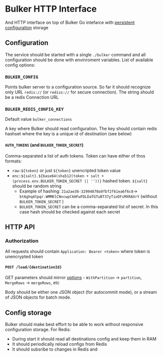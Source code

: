 # Bulker HTTP Interface

And HTTP interface on top of Bulker Go intefarce with [persistent configuration](https://github.com/jitsucom/bulker/blob/main/bulker/bulker.go) storage



## Configuration

The service should be started with a single `./bulker` command and all configuration should be done with envinroment variables. List of available config options:

### `BULKER_CONFIG`

Points bulker server to a configuration source. So far it should recognize only URL `redis://` (or `rediss://` for secure connection). The string should be a redis Connection URL

### `BULKER_REDIS_CONFIG_KEY`

Default value `bulker_connections`

A key where Bulker should read configuration. The key should contain redis hashset where the key is a unique id of destination (see below)

#### `AUTH_TOKENS` (and `BULKER_TOKEN_SECRET`)

Comma-separated a list of auth tokens. Token can have either of thos formats:

* `raw:${token}` or just `${token}` unencripted token value
* `enc:${salt}.${base64(sha512(token + salt + (process.env.BULKER_TOKEN_SECRET || ''))}` hashed token. `${salt}` should be random string
  * Example of hashing: `21a2ae36-32994870a9fbf2f61ea6f6c8`→ `bt6ghq4tpqr.WMMKlCNvcwpCkHFwFDLDaTGTuBT37yTioDFsMXRAXrY` (without `BULKER_TOKEN_SECRET` )
  * `BULKER_TOKEN_SECRET` can be a comma-separated list of secret. In this case hash should be checked against each secret



## HTTP API

### Authorization

All requests should contain `Application: Bearer <token>` where token is unencrypted token

#### `POST /load/{destinationId}`

GET parameters should mirror [options](https://github.com/jitsucom/bulker/blob/main/implementations/sql/options.go) - `WithPartition` →  `partition`, `MergeRows` → `mergeRows`, etc

Body should be either one JSON object (for autocommit mode), or a stream of JSON objects for batch mode.



## Config storage

Bulker should make best effort to be able to work without responsive configuration storage. For Redis:

* During start it should read all destinations config and keep them in RAM
* It should periodically reload configs from Redis
* It should subsribe to changes in Redis and 










